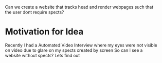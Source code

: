 Can we create a website that tracks head and render webpages such that the user dont require spects?
# Motivation for Idea
Recently I had a Automated Video Interview where my eyes were not visible on video due to glare on my spects created by screen
So can I see a website without spects?
Lets find out
